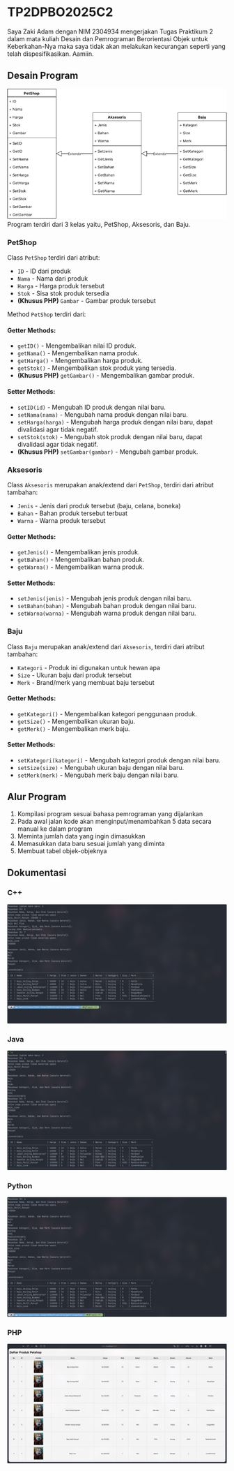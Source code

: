 # TP2DPBO2025C2
Saya Zaki Adam dengan NIM 2304934 mengerjakan Tugas Praktikum 2 dalam mata kuliah Desain dan Pemrograman Berorientasi Objek untuk Keberkahan-Nya maka saya tidak akan melakukan kecurangan seperti yang telah dispesifikasikan. Aamiin.

## Desain Program
![image](TP2-diagram.png)
Program terdiri dari 3 kelas yaitu, PetShop, Aksesoris, dan Baju.

### PetShop
Class `PetShop` terdiri dari atribut:
* `ID` - ID dari produk
* `Nama` - Nama dari produk
* `Harga` - Harga produk tersebut
* `Stok` - Sisa stok produk tersedia
* **(Khusus PHP)** `Gambar` - Gambar produk tersebut

Method `PetShop` terdiri dari:
#### Getter Methods:
* `getID()` - Mengembalikan nilai ID produk.
* `getNama()` - Mengembalikan nama produk.
* `getHarga()` - Mengembalikan harga produk.
* `getStok()` - Mengembalikan stok produk yang tersedia.
* **(Khusus PHP)** `getGambar()` - Mengembalikan gambar produk.

#### Setter Methods:
* `setID(id)` - Mengubah ID produk dengan nilai baru.
* `setNama(nama)` - Mengubah nama produk dengan nilai baru.
* `setHarga(harga)` - Mengubah harga produk dengan nilai baru, dapat divalidasi agar tidak negatif.
* `setStok(stok)` - Mengubah stok produk dengan nilai baru, dapat divalidasi agar tidak negatif.
* **(Khusus PHP)** `setGambar(gambar)` - Mengubah gambar produk.

### Aksesoris
Class `Aksesoris` merupakan anak/extend dari `PetShop`, terdiri dari atribut tambahan:
* `Jenis` - Jenis dari produk tersebut (baju, celana, boneka)
* `Bahan` - Bahan produk tersebut terbuat
* `Warna` - Warna produk tersebut

#### Getter Methods:
* `getJenis()` - Mengembalikan jenis produk.
* `getBahan()` - Mengembalikan bahan produk.
* `getWarna()` - Mengembalikan warna produk.

#### Setter Methods:
* `setJenis(jenis)` - Mengubah jenis produk dengan nilai baru.
* `setBahan(bahan)` - Mengubah bahan produk dengan nilai baru.
* `setWarna(warna)` - Mengubah warna produk dengan nilai baru.

### Baju
Class `Baju` merupakan anak/extend dari `Aksesoris`, terdiri dari atribut tambahan:
* `Kategori` - Produk ini digunakan untuk hewan apa
* `Size` - Ukuran baju dari produk tersebut
* `Merk` - Brand/merk yang membuat baju tersebut

#### Getter Methods:
* `getKategori()` - Mengembalikan kategori penggunaan produk.
* `getSize()` - Mengembalikan ukuran baju.
* `getMerk()` - Mengembalikan merk baju.

#### Setter Methods:
* `setKategori(kategori)` - Mengubah kategori produk dengan nilai baru.
* `setSize(size)` - Mengubah ukuran baju dengan nilai baru.
* `setMerk(merk)` - Mengubah merk baju dengan nilai baru.

## Alur Program
1. Kompilasi program sesuai bahasa pemrograman yang dijalankan
2. Pada awal jalan kode akan menginput/menambahkan 5 data secara manual ke dalam program
3. Meminta jumlah data yang ingin dimasukkan
4. Memasukkan data baru sesuai jumlah yang diminta
5. Membuat tabel objek-objeknya

## Dokumentasi
### C++
![image](cpp/cpp.png)
### Java
![image](java/java.png)
### Python
![image](python/python.png)
### PHP
![image](php/php.png)

